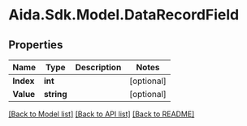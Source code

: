 # Aida.Sdk.Model.DataRecordField

## Properties

Name | Type | Description | Notes
------------ | ------------- | ------------- | -------------
**Index** | **int** |  | [optional] 
**Value** | **string** |  | [optional] 

[[Back to Model list]](../README.md#documentation-for-models) [[Back to API list]](../README.md#documentation-for-api-endpoints) [[Back to README]](../README.md)

